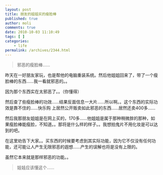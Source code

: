 ```yaml
---
layout: post
title: 朋友的姐姐买的瘦脸棒
published: true
author: moli
comments: true
date: 2010-10-03 11:10:49
tags: [ ]
categories:
    - life
permalink: /archives/2344.html
---
```

> 邪恶的瘦脸棒……

[][1]昨天在一好朋友家玩，也是帮他的电脑重装系统。然后他姐姐回来了，带了一个瘦脸棒的东西……我一看就邪恶的。。

因为那个东西实在太邪恶了。。（你懂得）

然后查了些瘦脸棒的功效……结果反面信息一大片……所以啊。。这个东西的实际功效是靠不住的……快乐购 上居然公开贩卖如此邪恶的东西……居然还卖400多……

然后我那朋友姐姐是在网上买的，170多……他姐姐是属于那种稍微胖的那种，如果瘦脸棒能瘦脸，不知道。。那将是什么样的样子。。我想拍鬼片不用化妆是可以达到的吧。

在这里劝告下大家。。买东西的时候要考虑到其实际功能，因为它不仅没有任何功能，还可能让人产生无限邪恶的遐想……产生的误解也将是没有上限的。

虽然它本来就是那样邪恶的功能。。

> 娃娃应该懂这个……

 [1]: http://huoxr.com/wp-content/uploads/2010/10/shoulianbang.png